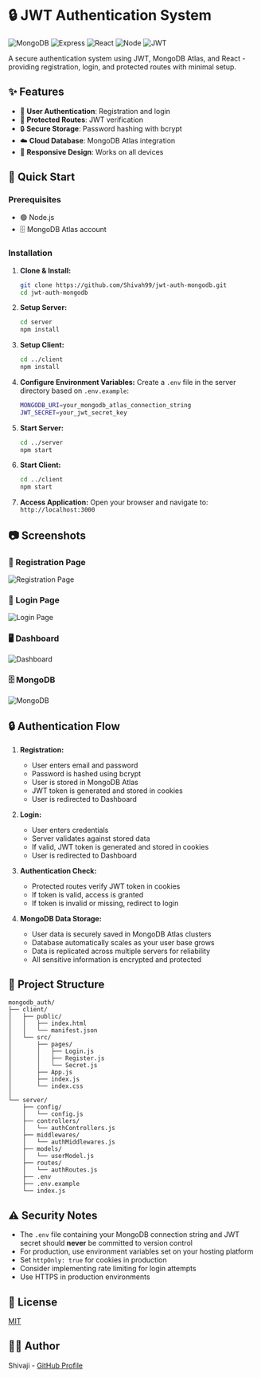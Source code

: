 # 🔒 JWT Authentication System

![MongoDB](https://img.shields.io/badge/MongoDB-4EA94B?style=for-the-badge&logo=mongodb&logoColor=white)
![Express](https://img.shields.io/badge/Express.js-000000?style=for-the-badge&logo=express&logoColor=white)
![React](https://img.shields.io/badge/React-20232A?style=for-the-badge&logo=react&logoColor=61DAFB)
![Node](https://img.shields.io/badge/Node.js-339933?style=for-the-badge&logo=nodedotjs&logoColor=white)
![JWT](https://img.shields.io/badge/JWT-000000?style=for-the-badge&logo=JSON%20web%20tokens&logoColor=white)

A secure authentication system using JWT, MongoDB Atlas, and React - providing registration, login, and protected routes with minimal setup.

## ✨ Features

- 👤 **User Authentication**: Registration and login
- 🔐 **Protected Routes**: JWT verification
- 🔒 **Secure Storage**: Password hashing with bcrypt
- ☁️ **Cloud Database**: MongoDB Atlas integration
- 📱 **Responsive Design**: Works on all devices

## 🚀 Quick Start

### Prerequisites
- 🟢 Node.js
- 🗄️ MongoDB Atlas account

### Installation

1. **Clone & Install:**
   ```sh
   git clone https://github.com/Shivah99/jwt-auth-mongodb.git
   cd jwt-auth-mongodb
   ```

2. **Setup Server:**
   ```sh
   cd server
   npm install
   ```

3. **Setup Client:**
   ```sh
   cd ../client
   npm install
   ```

4. **Configure Environment Variables:**
   Create a `.env` file in the server directory based on `.env.example`:
   ```sh
   MONGODB_URI=your_mongodb_atlas_connection_string
   JWT_SECRET=your_jwt_secret_key
   ```

5. **Start Server:**
   ```sh
   cd ../server
   npm start
   ```

6. **Start Client:**
   ```sh
   cd ../client
   npm start
   ```

7. **Access Application:**
   Open your browser and navigate to: `http://localhost:3000`

## 📷 Screenshots

### 📝 Registration Page
![Registration Page](./screenshots/register.png)

### 🔑 Login Page
![Login Page](./screenshots/login.png)

### 🖥️ Dashboard
![Dashboard](./screenshots/dashboard.png)

### 🗄️ MongoDB
![MongoDB](./screenshots/MongoDB.png)

## 🔒 Authentication Flow

1. **Registration:**
   - User enters email and password
   - Password is hashed using bcrypt
   - User is stored in MongoDB Atlas
   - JWT token is generated and stored in cookies
   - User is redirected to Dashboard

2. **Login:**
   - User enters credentials
   - Server validates against stored data
   - If valid, JWT token is generated and stored in cookies
   - User is redirected to Dashboard

3. **Authentication Check:**
   - Protected routes verify JWT token in cookies
   - If token is valid, access is granted
   - If token is invalid or missing, redirect to login

4. **MongoDB Data Storage:**
   - User data is securely saved in MongoDB Atlas clusters
   - Database automatically scales as your user base grows
   - Data is replicated across multiple servers for reliability
   - All sensitive information is encrypted and protected

## 🔧 Project Structure

```
mongodb_auth/
├── client/
│   ├── public/
│   │   ├── index.html
│   │   └── manifest.json
│   └── src/
│       ├── pages/
│       │   ├── Login.js
│       │   ├── Register.js
│       │   └── Secret.js
│       ├── App.js
│       ├── index.js
│       └── index.css
│
└── server/
    ├── config/
    │   └── config.js
    ├── controllers/
    │   └── authControllers.js
    ├── middlewares/
    │   └── authMiddlewares.js
    ├── models/
    │   └── userModel.js
    ├── routes/
    │   └── authRoutes.js
    ├── .env
    ├── .env.example
    └── index.js
```

## ⚠️ Security Notes

- The `.env` file containing your MongoDB connection string and JWT secret should **never** be committed to version control
- For production, use environment variables set on your hosting platform
- Set `httpOnly: true` for cookies in production
- Consider implementing rate limiting for login attempts
- Use HTTPS in production environments

## 📝 License

[MIT](LICENSE)

## 👨‍💻 Author

Shivaji - [GitHub Profile](https://github.com/Shivah99)